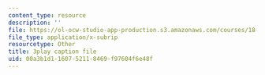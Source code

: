 ```yaml
---
content_type: resource
description: ''
file: https://ol-ocw-studio-app-production.s3.amazonaws.com/courses/18-01sc-single-variable-calculus-fall-2010/00a3b1d1160752118469f97604f6e48f_9YgOmJdom6o.vtt
file_type: application/x-subrip
resourcetype: Other
title: 3play caption file
uid: 00a3b1d1-1607-5211-8469-f97604f6e48f
---
```

